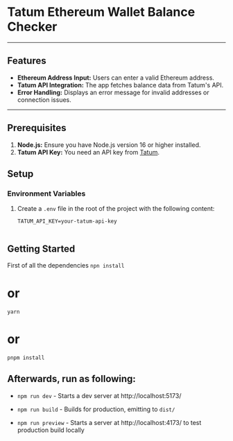 # Tatum Ethereum Wallet Balance Checker

---

## Features

- **Ethereum Address Input:** Users can enter a valid Ethereum address.
- **Tatum API Integration:** The app fetches balance data from Tatum's API.
- **Error Handling:** Displays an error message for invalid addresses or connection issues.

---

## Prerequisites
1. **Node.js:** Ensure you have Node.js version 16 or higher installed.
2. **Tatum API Key:** You need an API key from [Tatum](https://tatum.io/).

## Setup

### Environment Variables
1. Create a `.env` file in the root of the project with the following content:

   ```env
   TATUM_API_KEY=your-tatum-api-key


## Getting Started
  First of all the dependencies
  `npn install`
  # or
  `yarn`
  # or
  `pnpm install`

  
## Afterwards, run as following: 

-   `npm run dev` - Starts a dev server at http://localhost:5173/

-   `npm run build` - Builds for production, emitting to `dist/`

-   `npm run preview` - Starts a server at http://localhost:4173/ to test production build locally
